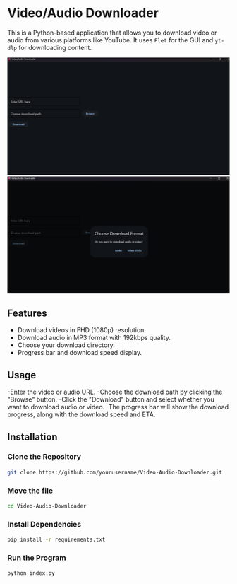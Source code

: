 # Video/Audio Downloader

This is a Python-based application that allows you to download video or audio from various platforms like YouTube. It uses `Flet` for the GUI and `yt-dlp` for downloading content.

![Main Screen](screenshots/main.png)
![Download Screen](screenshots/VidAud.png)

## Features

- Download videos in FHD (1080p) resolution.
- Download audio in MP3 format with 192kbps quality.
- Choose your download directory.
- Progress bar and download speed display.

## Usage

  -Enter the video or audio URL.
  -Choose the download path by clicking the "Browse" button.
  -Click the "Download" button and select whether you want to download audio or video.
  -The progress bar will show the download progress, along with the download speed and ETA.

## Installation

### Clone the Repository
```bash
git clone https://github.com/yourusername/Video-Audio-Downloader.git
````
### Move the file
```bash
cd Video-Audio-Downloader
````
### Install Dependencies
```bash
pip install -r requirements.txt
````
### Run the Program
```bash
python index.py
